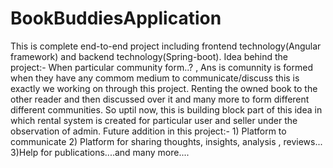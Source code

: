 # BookBuddiesApplication
   This is complete end-to-end project including frontend technology(Angular framework) and backend technology(Spring-boot).
   Idea behind the project:- When particular community form..? , Ans is comunnity is formed when they have any commom medium to communicate/discuss this is exactly we working on through this project.
   Renting the owned book to the other reader and then discussed over it and many more to form different different communities.
   So uptil now, this is building block part of this idea in which rental system is created for particular user and seller under the observation of admin.
   Future addition in this project:-  1) Platform to communicate
                                      2) Platform for sharing thoughts, insights, analysis , reviews...
                                      3)Help for publications....and many more....
   

